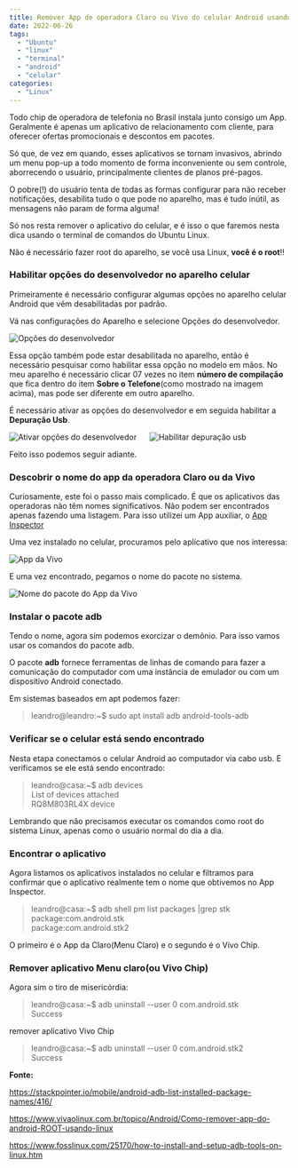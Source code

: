 ```yaml
---
title: Remover App de operadora Claro ou Vivo do celular Android usando Linux
date: 2022-06-26
tags:
  - "Ubuntu"
  - "linux"
  - "terminal"	
  - "android"
  - "celular"
categories:
  - "Linux"
---
```

Todo chip de operadora de telefonia no Brasil instala junto consigo um App. Geralmente é apenas um aplicativo
de relacionamento com cliente, para oferecer ofertas promocionais e descontos em pacotes.

Só que, de vez em quando, esses aplicativos se tornam invasivos, abrindo um menu pop-up a todo
momento de forma inconveniente ou sem controle, aborrecendo o usuário, principalmente clientes de planos pré-pagos.

<!--more-->
O pobre(!) do usuário tenta de todas as formas configurar para não receber notificações, desabilita
tudo o que pode no aparelho, mas é tudo inútil, as mensagens não param de forma alguma!

Só nos resta remover o aplicativo do celular, e é isso o que faremos nesta dica usando o terminal
de comandos do Ubuntu Linux. 

Não é necessário fazer root do aparelho, se você usa Linux, **você é o root**!!


### Habilitar opções do desenvolvedor no aparelho celular 
Primeiramente é necessário configurar algumas opções no aparelho celular Android que vêm
desabilitadas por padrão. 

Vá nas configurações do Aparelho e selecione Opções do desenvolvedor.

![Opções do desenvolvedor](/img/post/dica03/config01.png)

Essa opção também pode estar desabilitada no aparelho, então é necessário pesquisar como habilitar
essa opção no modelo em mãos. No meu aparelho é necessário clicar 07 vezes no item 
**número de compilação** que fica dentro do item **Sobre o Telefone**(como mostrado na imagem acima), 
mas pode ser diferente em outro aparelho.

É necessário ativar as opções do desenvolvedor e em seguida habilitar a **Depuração Usb**.

![Ativar opções do desenvolvedor](/img/post/dica03/config02.png)&nbsp;&nbsp;&nbsp;&nbsp;&nbsp;
![Habilitar depuração usb](/img/post/dica03/config03.png)

Feito isso podemos seguir adiante.

### Descobrir o nome do app da operadora Claro ou da Vivo
Curiosamente, este foi o passo mais complicado. É que os aplicativos das operadoras não têm
nomes significativos. Não podem ser encontrados apenas fazendo uma listagem. Para isso utilizei
um App auxiliar, o [App Inspector](https://play.google.com/store/apps/details?id=com.ubqsoft.sec01&hl=pt_BR&gl=US)

Uma vez instalado no celular, procuramos pelo aplicativo que nos interessa:

![App da Vivo](/img/post/dica03/app_inspector_01.png)

E uma vez encontrado, pegamos o nome do pacote no sistema.

![Nome do pacote do App da Vivo](/img/post/dica03/app_inspector_02.png)

### Instalar o pacote adb

Tendo o nome, agora sim podemos exorcizar o demônio. Para isso vamos usar os comandos do pacote adb.

O pacote **adb** fornece ferramentas de linhas de comando para fazer a comunicação do computador com uma
instância de emulador ou com um dispositivo Android conectado.

Em sistemas baseados em apt podemos fazer: 

> leandro@leandro:~$ sudo apt install adb android-tools-adb

### Verificar se o celular está sendo encontrado
Nesta etapa conectamos o celular Android ao computador via cabo usb. E verificamos se ele
está sendo encontrado:

>leandro@casa:~$ adb devices  
>List of devices attached  
>RQ8M803RL4X	device  

Lembrando que não precisamos executar os comandos como root do sistema Linux, apenas como o 
usuário normal do dia a dia.

### Encontrar o aplicativo
Agora listamos os aplicativos instalados no celular e filtramos para confirmar que o aplicativo
realmente tem o nome que obtivemos no App Inspector.

>leandro@casa:~$ adb shell pm list packages |grep stk  
>package:com.android.stk  
>package:com.android.stk2  

O primeiro é o App da Claro(Menu Claro) e o segundo é o Vivo Chip.

### Remover aplicativo Menu claro(ou Vivo Chip)
Agora sim o tiro de misericórdia:

>leandro@casa:~$ adb uninstall --user 0 com.android.stk  
>Success  

remover aplicativo Vivo Chip
>leandro@casa:~$ adb uninstall --user 0 com.android.stk2  
>Success  

**Fonte:**

https://stackpointer.io/mobile/android-adb-list-installed-package-names/416/

https://www.vivaolinux.com.br/topico/Android/Como-remover-app-do-android-ROOT-usando-linux

https://www.fosslinux.com/25170/how-to-install-and-setup-adb-tools-on-linux.htm

